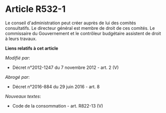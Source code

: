 # Article R532-1

Le conseil d'administration peut créer auprès de lui des comités consultatifs. Le directeur général est membre de droit de
ces comités. Le commissaire du Gouvernement et le        contrôleur budgétaire assistent de droit à leurs travaux.

**Liens relatifs à cet article**

_Modifié par_:

  - Décret n°2012-1247 du 7 novembre 2012 - art. 2 (V)

_Abrogé par_:

  - Décret n°2016-884 du 29 juin 2016 - art. 8

_Nouveaux textes_:

  - Code de la consommation - art. R822-13 (V)

